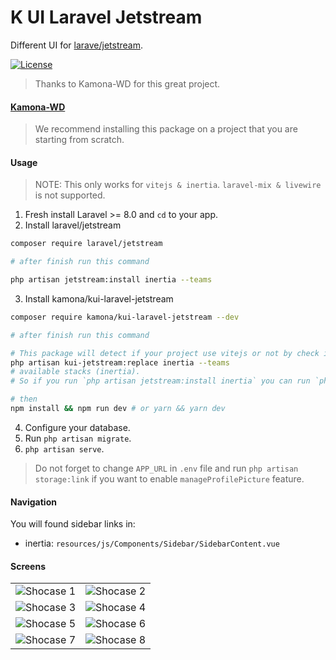 # K UI Laravel Jetstream

Different UI for [larave/jetstream](https://github.com/laravel/jetstream).

[![License](https://img.shields.io/github/license/Kamona-WD/kui-laravel-jetstream)](https://github.com/Kamona-WD/kui-laravel-jetstream/blob/main/LICENSE.md)

> Thanks to Kamona-WD for this great project.
#### [Kamona-WD](https://github.com/Kamona-WD/kui-laravel-jetstream)
<!-- #### [Thanks to Kamona-WD for this great project](https://github.com/Kamona-WD/kui-laravel-jetstream) -->


> We recommend installing this package on a project that you are starting from scratch.

#### Usage
> NOTE: This only works for `vitejs & inertia`. `laravel-mix & livewire` is not supported.

1. Fresh install Laravel >= 8.0 and `cd` to your app.
2. Install laravel/jetstream

```sh
composer require laravel/jetstream

# after finish run this command

php artisan jetstream:install inertia --teams
```

3. Install kamona/kui-laravel-jetstream

```sh
composer require kamona/kui-laravel-jetstream --dev

# after finish run this command

# This package will detect if your project use vitejs or not by check if vite.config.js exist or not.
php artisan kui-jetstream:replace inertia --teams
# available stacks (inertia).
# So if you run `php artisan jetstream:install inertia` you can run `php artisan kui-jetstream:replace inertia`

# then
npm install && npm run dev # or yarn && yarn dev
```

4. Configure your database.
5. Run `php artisan migrate`.
6. `php artisan serve`.

> Do not forget to change `APP_URL` in `.env` file and run `php artisan storage:link` if you want to enable `manageProfilePicture` feature.

#### Navigation

You will found sidebar links in:

- inertia: `resources/js/Components/Sidebar/SidebarContent.vue`

#### Screens

|                                     |                                    |
| ----------------------------------- | ---------------------------------- |
| ![Shocase 1](screens/r-light.png)   | ![Shocase 2](screens/l-dark.png)   |
| ![Shocase 3](screens/d-light.png)   | ![Shocase 4](screens/d-dark.png)   |
| ![Shocase 5](screens/t-light.png)   | ![Shocase 6](screens/t-dark.png)   |
| ![Shocase 7](screens/api-light.png) | ![Shocase 8](screens/api-dark.png) |

